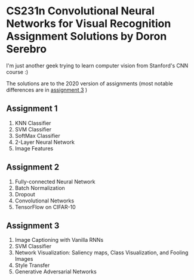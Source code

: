 # CS231n Convolutional Neural Networks for Visual Recognition Assignment Solutions by Doron Serebro

I'm just another geek trying to learn computer vision from Stanford's CNN course :)

The solutions are to the 2020 version of assignments (most notable differences are in [assignment 3](https://cs231n.github.io/assignments2020/assignment3/) )

## Assignment 1
1. KNN Classifier
2. SVM Classifier
3. SoftMax Classifier
4. 2-Layer Neural Network
5. Image Features

## Assignment 2
1. Fully-connected Neural Network
2. Batch Normalization
3. Dropout
4. Convolutional Networks
5. TensorFlow on CIFAR-10

## Assignment 3
1. Image Captioning with Vanilla RNNs
2. SVM Classifier
3. Network Visualization: Saliency maps, Class Visualization, and Fooling Images
4. Style Transfer
5. Generative Adversarial Networks
